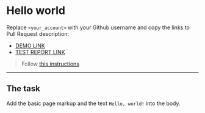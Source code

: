# Hello world
Replace `<your_account>` with your Github username and copy the links to Pull Request description:
- [DEMO LINK](https://oleh-rybachuk.github.io/layout_hello-world/)<br>
- [TEST REPORT LINK](https://oleh-rybachuk.github.io/layout_hello-world/report/html_report/)

> Follow [this instructions](https://mate-academy.github.io/layout_task-guideline/#how-to-solve-the-layout-tasks-on-github)
___

## The task
Add the basic page markup and the text `Hello, world!` into the body.
